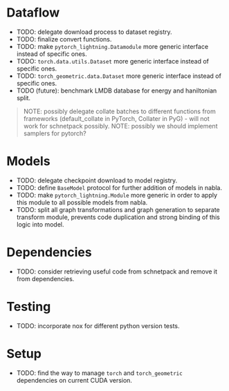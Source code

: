  # Dataflow

  - TODO: delegate download process to dataset registry.
  - TODO: finalize convert functions.
  - TODO: make `pytorch_lightning.Datamodule` more generic interface instead of specific ones.
  - TODO: `torch.data.utils.Dataset` more generic interface instead of specific ones.
  - TODO: `torch_geometric.data.Dataset` more generic interface instead of specific ones.
  - TODO (future): benchmark LMDB database for energy and haniltonian split.

  > NOTE: possibly delegate collate batches to different functions from frameworks (default_collate in PyTorch, Collater in PyG) - will not work for schnetpack possibly.
  > NOTE: possibly we should implement samplers for pytorch?

# Models

  - TODO: delegate checkpoint download to model registry.
  - TODO: define `BaseModel` protocol for further addition of models in nabla.
  - TODO: make `pytorch_lightning.Module` more generic in order to apply this module to all possible models from nabla.
  - TODO: split all graph transformations and graph generation to separate transform module, prevents code duplication and strong binding of this logic into model.

# Dependencies
  - TODO: consider retrieving useful code from schnetpack and remove it from dependencies.

# Testing
  - TODO: incorporate nox for different python version tests.


# Setup
  - TODO: find the way to manage `torch` and `torch_geometric` dependencies on current CUDA version.
